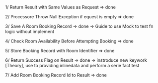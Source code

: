 1/ Return Result with Same Values as Request
=> done

2/ Processore Throw Null Exception if equest is empty
=> done

3/ Save A Room Booking Record
=> done
=> Guide to use Mock to test fn logic without implement

4/ Check Room Availability Before Attempting Booking
=> done

5/ Store Booking Record with Room Identifier
=> done

6/ Return Success Flag on Result
=> done
=> instroduce new keywork [Theory], use to providing inlinedata and perform a serie fact test

7/ Add Room Booking Record Id to Result
=> done